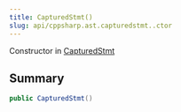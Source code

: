 ```yaml
---
title: CapturedStmt()
slug: api/cppsharp.ast.capturedstmt..ctor
---
```

Constructor in [CapturedStmt](/api/cppsharp/ast/capturedstmt)

## Summary



```csharp
public CapturedStmt()
```

